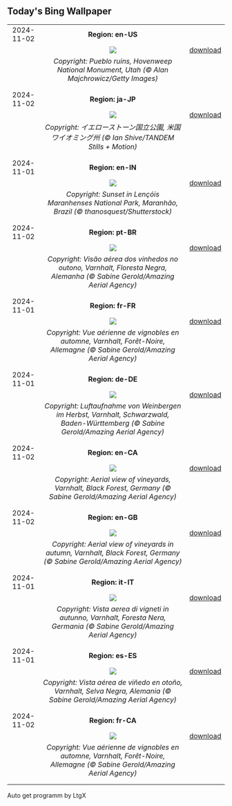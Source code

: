 ## Today's Bing Wallpaper
|      |      |      |
| :----: | :----: | :----: |
|2024-11-02|**Region: en-US**||
||![](https://www.bing.com/th?id=OHR.HovenweepRuins_EN-US3883549583_UHD.jpg&pid=hp&w=1152&h=648&rs=1&c=4)| [download](https://www.bing.com/th?id=OHR.HovenweepRuins_EN-US3883549583_UHD.jpg)|
||*Copyright: Pueblo ruins, Hovenweep National Monument, Utah (© Alan Majchrowicz/Getty Images)*
||
|||
|2024-11-02|**Region: ja-JP**||
||![](https://www.bing.com/th?id=OHR.BisonYellowstone_JA-JP3698112107_UHD.jpg&pid=hp&w=1152&h=648&rs=1&c=4)| [download](https://www.bing.com/th?id=OHR.BisonYellowstone_JA-JP3698112107_UHD.jpg)|
||*Copyright: イエローストーン国立公園, 米国 ワイオミング州 (© Ian Shive/TANDEM Stills + Motion)*
||
|||
|2024-11-01|**Region: en-IN**||
||![](https://www.bing.com/th?id=OHR.LencoisMaranhao_EN-IN6380365409_UHD.jpg&pid=hp&w=1152&h=648&rs=1&c=4)| [download](https://www.bing.com/th?id=OHR.LencoisMaranhao_EN-IN6380365409_UHD.jpg)|
||*Copyright: Sunset in Lençóis Maranhenses National Park, Maranhão, Brazil (© thanosquest/Shutterstock)*
||
|||
|2024-11-02|**Region: pt-BR**||
||![](https://www.bing.com/th?id=OHR.VineyardsBlackForestFall_PT-BR1234639247_UHD.jpg&pid=hp&w=1152&h=648&rs=1&c=4)| [download](https://www.bing.com/th?id=OHR.VineyardsBlackForestFall_PT-BR1234639247_UHD.jpg)|
||*Copyright: Visão aérea dos vinhedos no outono, Varnhalt, Floresta Negra, Alemanha (© Sabine Gerold/Amazing Aerial Agency)*
||
|||
|2024-11-01|**Region: fr-FR**||
||![](https://www.bing.com/th?id=OHR.VineyardsBlackForestFall_FR-FR4606412994_UHD.jpg&pid=hp&w=1152&h=648&rs=1&c=4)| [download](https://www.bing.com/th?id=OHR.VineyardsBlackForestFall_FR-FR4606412994_UHD.jpg)|
||*Copyright: Vue aérienne de vignobles en automne, Varnhalt, Forêt-Noire, Allemagne (© Sabine Gerold/Amazing Aerial Agency)*
||
|||
|2024-11-01|**Region: de-DE**||
||![](https://www.bing.com/th?id=OHR.VineyardsBlackForestFall_DE-DE2832375252_UHD.jpg&pid=hp&w=1152&h=648&rs=1&c=4)| [download](https://www.bing.com/th?id=OHR.VineyardsBlackForestFall_DE-DE2832375252_UHD.jpg)|
||*Copyright: Luftaufnahme von Weinbergen im Herbst, Varnhalt, Schwarzwald, Baden-Württemberg (© Sabine Gerold/Amazing Aerial Agency)*
||
|||
|2024-11-02|**Region: en-CA**||
||![](https://www.bing.com/th?id=OHR.VineyardsBlackForestFall_EN-CA1623253128_UHD.jpg&pid=hp&w=1152&h=648&rs=1&c=4)| [download](https://www.bing.com/th?id=OHR.VineyardsBlackForestFall_EN-CA1623253128_UHD.jpg)|
||*Copyright: Aerial view of vineyards, Varnhalt, Black Forest, Germany (© Sabine Gerold/Amazing Aerial Agency)*
||
|||
|2024-11-02|**Region: en-GB**||
||![](https://www.bing.com/th?id=OHR.VineyardsBlackForestFall_EN-GB0455898190_UHD.jpg&pid=hp&w=1152&h=648&rs=1&c=4)| [download](https://www.bing.com/th?id=OHR.VineyardsBlackForestFall_EN-GB0455898190_UHD.jpg)|
||*Copyright: Aerial view of vineyards in autumn, Varnhalt, Black Forest, Germany (© Sabine Gerold/Amazing Aerial Agency)*
||
|||
|2024-11-01|**Region: it-IT**||
||![](https://www.bing.com/th?id=OHR.VineyardsBlackForestFall_IT-IT5335405353_UHD.jpg&pid=hp&w=1152&h=648&rs=1&c=4)| [download](https://www.bing.com/th?id=OHR.VineyardsBlackForestFall_IT-IT5335405353_UHD.jpg)|
||*Copyright: Vista aerea di vigneti in autunno, Varnhalt, Foresta Nera, Germania (© Sabine Gerold/Amazing Aerial Agency)*
||
|||
|2024-11-01|**Region: es-ES**||
||![](https://www.bing.com/th?id=OHR.VineyardsBlackForestFall_ES-ES8727705316_UHD.jpg&pid=hp&w=1152&h=648&rs=1&c=4)| [download](https://www.bing.com/th?id=OHR.VineyardsBlackForestFall_ES-ES8727705316_UHD.jpg)|
||*Copyright: Vista aérea de viñedo en otoño, Varnhalt, Selva Negra, Alemania (© Sabine Gerold/Amazing Aerial Agency)*
||
|||
|2024-11-02|**Region: fr-CA**||
||![](https://www.bing.com/th?id=OHR.VineyardsBlackForestFall_FR-CA7375208375_UHD.jpg&pid=hp&w=1152&h=648&rs=1&c=4)| [download](https://www.bing.com/th?id=OHR.VineyardsBlackForestFall_FR-CA7375208375_UHD.jpg)|
||*Copyright: Vue aérienne de vignobles en automne, Varnhalt, Forêt-Noire, Allemagne (© Sabine Gerold/Amazing Aerial Agency)*
||
|||

Auto get programm by LtgX
